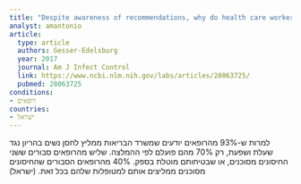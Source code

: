 ```yaml
---
title: "Despite awareness of recommendations, why do health care workers not immunize pregnant women?"
analyst: amantonio
article:
  type: article
  authors: Gesser-Edelsburg
  year: 2017
  journal: Am J Infect Control
  link: https://www.ncbi.nlm.nih.gov/labs/articles/28063725/
  pubmed: 28063725
conditions:
- רופאים
countries:
- ישראל
---
```


למרות ש-93% מהרופאים יודעים שמשרד הבריאות ממליץ לחסן נשים בהריון נגד שעלת ושפעת, רק 70% מהם פועלם לפי ההמלצה. שליש מהרופאים סבורים ששני החיסונים מסוכנים, או שבטיחותם מוטלת בספק.
40% מהרופאים הסבורים שהחיסונים מסוכנים ממליצים אותם למטופלות שלהם בכל זאת. (ישראל)
